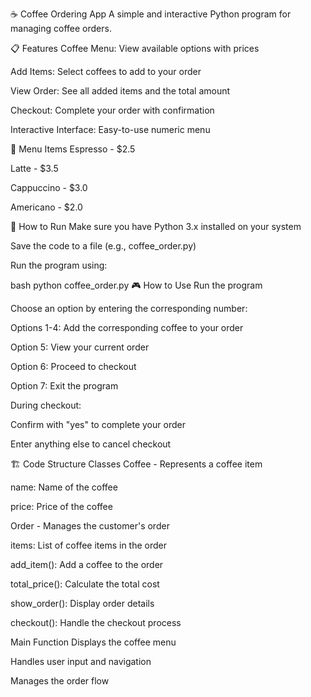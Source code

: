 ☕ Coffee Ordering App
A simple and interactive Python program for managing coffee orders.

📋 Features
Coffee Menu: View available options with prices

Add Items: Select coffees to add to your order

View Order: See all added items and the total amount

Checkout: Complete your order with confirmation

Interactive Interface: Easy-to-use numeric menu

🧮 Menu Items
Espresso - $2.5

Latte - $3.5

Cappuccino - $3.0

Americano - $2.0

🚀 How to Run
Make sure you have Python 3.x installed on your system

Save the code to a file (e.g., coffee_order.py)

Run the program using:

bash
python coffee_order.py
🎮 How to Use
Run the program

Choose an option by entering the corresponding number:

Options 1-4: Add the corresponding coffee to your order

Option 5: View your current order

Option 6: Proceed to checkout

Option 7: Exit the program

During checkout:

Confirm with "yes" to complete your order

Enter anything else to cancel checkout

🏗️ Code Structure
Classes
Coffee - Represents a coffee item

name: Name of the coffee

price: Price of the coffee

Order - Manages the customer's order

items: List of coffee items in the order

add_item(): Add a coffee to the order

total_price(): Calculate the total cost

show_order(): Display order details

checkout(): Handle the checkout process

Main Function
Displays the coffee menu

Handles user input and navigation

Manages the order flow
